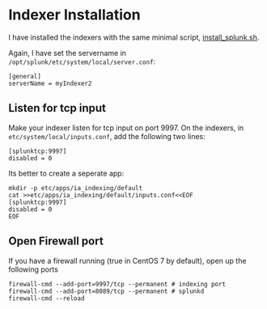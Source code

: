 # Indexer Installation

I have installed the indexers with the same minimal script, [install_splunk.sh](./install_splunk.sh).

Again, I have set the servername in `/opt/splunk/etc/system/local/server.conf`:
```
[general]
serverName = myIndexer2
```

## Listen for tcp input
Make your indexer listen for tcp input on port 9997. On the indexers, in `etc/system/local/inputs.conf`, add the following two lines:

```
[splunktcp:9997]
disabled = 0 
```

Its better to create a seperate app:
```
mkdir -p etc/apps/ia_indexing/default
cat >>etc/apps/ia_indexing/default/inputs.conf<<EOF
[splunktcp:9997]
disabled = 0
EOF
```

## Open Firewall port
If you have a firewall running (true in CentOS 7 by default), open up the following ports
```
firewall-cmd --add-port=9997/tcp --permanent # indexing port
firewall-cmd --add-port=8089/tcp --permanent # splunkd
firewall-cmd --reload
```

